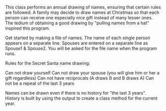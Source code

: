 This class performs an annual drawing of names, ensuring that certain rules are followed.
A family may decide to draw names at Christmas so that each person can receive one especially nice gift instead of many lesser ones. The tedium of obtaining a good drawing by "pulling names from a hat" inspired this program.

Get started by making a file of names. The name of each single person appears on a separate line. Spouses are entered on a separate line as Spouse1 & Spouse2. You will be asked for the file name when the program runs.

Rules for the Secret Santa name drawing:

Can not draw yourself
Can not draw your spouse (you will give him or her a gift regardless)
Can not have reciprocals (A draws B and B draws A)
Can not be a repeat of the last 3 years

Names can be drawn even if there is no history for "the last 3 years".
History is built by using the output to create a class method for the current year.
